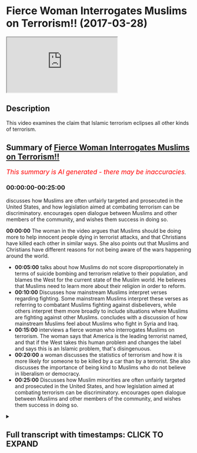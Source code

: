 # Fierce Woman Interrogates Muslims on Terrorism!! (2017-03-28)

<iframe loading='lazy' allow='autoplay' src='https://www.youtube.com/embed/pMqpB4czMcA'></iframe>

## Description

This video examines the claim that Islamic terrorism eclipses all other kinds of terrorism.

## Summary of [Fierce Woman Interrogates Muslims on Terrorism!!](https://www.youtube.com/watch?v=pMqpB4czMcA)

*<span style="color:red; font-size:125%">This summary is AI generated - there may be inaccuracies</span>. [](/)*

### <a onclick="modifyYTiframeseektime('0')">00:00:00-00:25:00</a>

 discusses how Muslims are often unfairly targeted and prosecuted in the United States, and how legislation aimed at combating terrorism can be discriminatory. encourages open dialogue between Muslims and other members of the community, and wishes them success in doing so.

**<a onclick="modifyYTiframeseektime('0')">00:00:00</a>** The woman in the video argues that Muslims should be doing more to help innocent people dying in terrorist attacks, and that Christians have killed each other in similar ways. She also points out that Muslims and Christians have different reasons for not being aware of the wars happening around the world.

* **<a onclick="modifyYTiframeseektime('300')">00:05:00</a>** talks about how Muslims do not score disproportionately in terms of suicide bombing and terrorism relative to their population, and blames the West for the current state of the Muslim world. He believes that Muslims need to learn more about their religion in order to reform.
* **<a onclick="modifyYTiframeseektime('600')">00:10:00</a>** Discusses how mainstream Muslims interpret verses regarding fighting. Some mainstream Muslims interpret these verses as referring to combatant Muslims fighting against disbelievers, while others interpret them more broadly to include situations where Muslims are fighting against other Muslims.  concludes with a discussion of how mainstream Muslims feel about Muslims who fight in Syria and Iraq.
* **<a onclick="modifyYTiframeseektime('900')">00:15:00</a>**  interviews a fierce woman who interrogates Muslims on terrorism. The woman says that America is the leading terrorist named, and that if the West takes this human problem and changes the label and says this is an Islamic problem, that's disingenuous.
* **<a onclick="modifyYTiframeseektime('1200')">00:20:00</a>**  a woman discusses the statistics of terrorism and how it is more likely for someone to be killed by a car than by a terrorist. She also discusses the importance of being kind to Muslims who do not believe in liberalism or democracy.
* **<a onclick="modifyYTiframeseektime('1500')">00:25:00</a>** Discusses how Muslim minorities are often unfairly targeted and prosecuted in the United States, and how legislation aimed at combating terrorism can be discriminatory. encourages open dialogue between Muslims and other members of the community, and wishes them success in doing so.

<details><summary><h2>Full transcript with timestamps: CLICK TO EXPAND</h2></summary>

<a onclick="modifyYTiframeseektime('1')">0:00:01</a> patina homeopathy agent man would you me  
<a onclick="modifyYTiframeseektime('10')">0:00:10</a> don't record her she doesn't want to be  
<a onclick="modifyYTiframeseektime('13')">0:00:13</a> lovely this used to be a really good  
<a onclick="modifyYTiframeseektime('21')">0:00:21</a> place to come today before the timeless  
<a onclick="modifyYTiframeseektime('23')">0:00:23</a> concurrent why no dinner party the  
<a onclick="modifyYTiframeseektime('25')">0:00:25</a> governor yeah  
<a onclick="modifyYTiframeseektime('26')">0:00:26</a> why are you for staying that's for you  
<a onclick="modifyYTiframeseektime('28')">0:00:28</a> because there's no action in people  
<a onclick="modifyYTiframeseektime('29')">0:00:29</a> dying when women and children's is okay  
<a onclick="modifyYTiframeseektime('32')">0:00:32</a> on a skip ridiculous all right so do you  
<a onclick="modifyYTiframeseektime('34')">0:00:34</a> feel like they should be more actions as  
<a onclick="modifyYTiframeseektime('36')">0:00:36</a> printer not efficiency more action to  
<a onclick="modifyYTiframeseektime('40')">0:00:40</a> help innocent people dying with a okay  
<a onclick="modifyYTiframeseektime('43')">0:00:43</a> so I say something that I do yeah I  
<a onclick="modifyYTiframeseektime('45')">0:00:45</a> don't disagree I think they should be  
<a onclick="modifyYTiframeseektime('47')">0:00:47</a> more action from Muslims are not with me  
<a onclick="modifyYTiframeseektime('48')">0:00:48</a> yeah we don't we don't agree with what  
<a onclick="modifyYTiframeseektime('51')">0:00:51</a> they're doing  
<a onclick="modifyYTiframeseektime('51')">0:00:51</a> first of all as the brother photography  
<a onclick="modifyYTiframeseektime('54')">0:00:54</a> what we do it we will protect the rights  
<a onclick="modifyYTiframeseektime('57')">0:00:57</a> and the honor of Muslims and non-muslims  
<a onclick="modifyYTiframeseektime('58')">0:00:58</a> alike I'm with you on that  
<a onclick="modifyYTiframeseektime('60')">0:01:00</a> look there's no point of disagreement  
<a onclick="modifyYTiframeseektime('61')">0:01:01</a> hey yeah but I would like to say  
<a onclick="modifyYTiframeseektime('64')">0:01:04</a> something is wrong you know you seem  
<a onclick="modifyYTiframeseektime('65')">0:01:05</a> like a fair-minded person there's a lot  
<a onclick="modifyYTiframeseektime('66')">0:01:06</a> people on you that's why you're big  
<a onclick="modifyYTiframeseektime('68')">0:01:08</a> maybe ask patty driver let me tell you  
<a onclick="modifyYTiframeseektime('70')">0:01:10</a> something right I was just recently  
<a onclick="modifyYTiframeseektime('72')">0:01:12</a> looking into the case of BIR Maya with  
<a onclick="modifyYTiframeseektime('75')">0:01:15</a> Obama the country mr. McGarry Buddhist  
<a onclick="modifyYTiframeseektime('77')">0:01:17</a> country 80% of people in Burma ha but it  
<a onclick="modifyYTiframeseektime('80')">0:01:20</a> there's a small group important for the  
<a onclick="modifyYTiframeseektime('83')">0:01:23</a> rahaga  
<a onclick="modifyYTiframeseektime('84')">0:01:24</a> maybe okay so tell me something about  
<a onclick="modifyYTiframeseektime('87')">0:01:27</a> India that's the problem  
<a onclick="modifyYTiframeseektime('91')">0:01:31</a> okay if you don't know you don't know  
<a onclick="modifyYTiframeseektime('93')">0:01:33</a> what to buy them why because it's  
<a onclick="modifyYTiframeseektime('94')">0:01:34</a> Buddhist terrorists doing it to Muslims  
<a onclick="modifyYTiframeseektime('96')">0:01:36</a> right now there's nothing fit the media  
<a onclick="modifyYTiframeseektime('99')">0:01:39</a> narrative gender  
<a onclick="modifyYTiframeseektime('100')">0:01:40</a> yeah beyond your taking our tiny  
<a onclick="modifyYTiframeseektime('102')">0:01:42</a> sometimes being vegetarian  
<a onclick="modifyYTiframeseektime('108')">0:01:48</a> Muslims also very because you know you  
<a onclick="modifyYTiframeseektime('113')">0:01:53</a> can buy movies than anybody else that's  
<a onclick="modifyYTiframeseektime('115')">0:01:55</a> because the population of Muslims in  
<a onclick="modifyYTiframeseektime('117')">0:01:57</a> order the population of Muslims in the  
<a onclick="modifyYTiframeseektime('119')">0:01:59</a> world is quite heavy quite a big  
<a onclick="modifyYTiframeseektime('120')">0:02:00</a> organization like 4.1 right so when you  
<a onclick="modifyYTiframeseektime('123')">0:02:03</a> compare Muslims of juice for example or  
<a onclick="modifyYTiframeseektime('125')">0:02:05</a> Buddhists even it's a lot of fertilizer  
<a onclick="modifyYTiframeseektime('127')">0:02:07</a> because we talk about core of the  
<a onclick="modifyYTiframeseektime('128')">0:02:08</a> world's population comparison to the  
<a onclick="modifyYTiframeseektime('130')">0:02:10</a> state with the Jewish example less than  
<a onclick="modifyYTiframeseektime('132')">0:02:12</a> 1% of the world's getting light I'm just  
<a onclick="modifyYTiframeseektime('134')">0:02:14</a> asking why let's use of all of our  
<a onclick="modifyYTiframeseektime('137')">0:02:17</a> bribes where do I go how can you how can  
<a onclick="modifyYTiframeseektime('140')">0:02:20</a> you justify him we don't justify I think  
<a onclick="modifyYTiframeseektime('142')">0:02:22</a> you other thing we don't justify why do  
<a onclick="modifyYTiframeseektime('144')">0:02:24</a> I assume we justify understand how we  
<a onclick="modifyYTiframeseektime('146')">0:02:26</a> are the thing that made us into a  
<a onclick="modifyYTiframeseektime('149')">0:02:29</a> discussion I don't think it's a point of  
<a onclick="modifyYTiframeseektime('151')">0:02:31</a> showing I don't think you do I don't  
<a onclick="modifyYTiframeseektime('153')">0:02:33</a> think we disagree right you'll be your  
<a onclick="modifyYTiframeseektime('155')">0:02:35</a> primary premise was that you don't like  
<a onclick="modifyYTiframeseektime('157')">0:02:37</a> that you don't like you have been killed  
<a onclick="modifyYTiframeseektime('159')">0:02:39</a> unjustly I know you want people to stop  
<a onclick="modifyYTiframeseektime('162')">0:02:42</a> dying unjustly as well right  
<a onclick="modifyYTiframeseektime('164')">0:02:44</a> I'm not going to teaching okay fine  
<a onclick="modifyYTiframeseektime('166')">0:02:46</a> that's not very nice yeah but I'll tell  
<a onclick="modifyYTiframeseektime('168')">0:02:48</a> you the truth if you're talking about  
<a onclick="modifyYTiframeseektime('169')">0:02:49</a> Jesus I took about your sanity we have  
<a onclick="modifyYTiframeseektime('172')">0:02:52</a> to be also very fair I look at the broad  
<a onclick="modifyYTiframeseektime('174')">0:02:54</a> scale of history right and it will ask  
<a onclick="modifyYTiframeseektime('176')">0:02:56</a> me about why Muslims guilt okay so why  
<a onclick="modifyYTiframeseektime('178')">0:02:58</a> did Christians took Christian you know  
<a onclick="modifyYTiframeseektime('180')">0:03:00</a> you have Catholics and Protestants  
<a onclick="modifyYTiframeseektime('181')">0:03:01</a> killing each other it happens I have  
<a onclick="modifyYTiframeseektime('182')">0:03:02</a> Catholics not be here Oh telling you  
<a onclick="modifyYTiframeseektime('185')">0:03:05</a> okay that's why even though it is not  
<a onclick="modifyYTiframeseektime('191')">0:03:11</a> the same okay fine I do believe there  
<a onclick="modifyYTiframeseektime('193')">0:03:13</a> are five that's your position I don't  
<a onclick="modifyYTiframeseektime('194')">0:03:14</a> think it's the majority position right  
<a onclick="modifyYTiframeseektime('195')">0:03:15</a> okay well I'm going to say to them we  
<a onclick="modifyYTiframeseektime('198')">0:03:18</a> have to be consistent just because we're  
<a onclick="modifyYTiframeseektime('200')">0:03:20</a> looking at look at the rule data is what  
<a onclick="modifyYTiframeseektime('202')">0:03:22</a> I'm saying  
<a onclick="modifyYTiframeseektime('202')">0:03:22</a> yeah if we look at the war data will  
<a onclick="modifyYTiframeseektime('204')">0:03:24</a> come to the conclusion like let me give  
<a onclick="modifyYTiframeseektime('206')">0:03:26</a> you an example just suicide bombing as  
<a onclick="modifyYTiframeseektime('208')">0:03:28</a> one example when I say suicide bombing  
<a onclick="modifyYTiframeseektime('211')">0:03:31</a> what is this woman here what is she  
<a onclick="modifyYTiframeseektime('213')">0:03:33</a> envisage someone like me right let's be  
<a onclick="modifyYTiframeseektime('215')">0:03:35</a> honest what is mine a lever like  
<a onclick="modifyYTiframeseektime('217')">0:03:37</a> something inside of my you know I blow  
<a onclick="modifyYTiframeseektime('219')">0:03:39</a> myself up right because suicide bombing  
<a onclick="modifyYTiframeseektime('221')">0:03:41</a> is almost synonymous with Islamic  
<a onclick="modifyYTiframeseektime('223')">0:03:43</a> suicide bombers in it you would you  
<a onclick="modifyYTiframeseektime('225')">0:03:45</a> again it depends  
<a onclick="modifyYTiframeseektime('226')">0:03:46</a> for example regulated in Japan from  
<a onclick="modifyYTiframeseektime('228')">0:03:48</a> Comcast  
<a onclick="modifyYTiframeseektime('229')">0:03:49</a> nice one if you look at the war data for  
<a onclick="modifyYTiframeseektime('231')">0:03:51</a> example there's a book written by Robert  
<a onclick="modifyYTiframeseektime('233')">0:03:53</a> pay p.m. school dying to it he analyzes  
<a onclick="modifyYTiframeseektime('236')">0:03:56</a> from 1980 to 2005 all of the cases of  
<a onclick="modifyYTiframeseektime('240')">0:04:00</a> suicide bomb he said there's 315 cases  
<a onclick="modifyYTiframeseektime('242')">0:04:02</a> of suicide bombing on the international  
<a onclick="modifyYTiframeseektime('244')">0:04:04</a> level and we said that the number one  
<a onclick="modifyYTiframeseektime('246')">0:04:06</a> culprit of this where the Tamil Tigers  
<a onclick="modifyYTiframeseektime('248')">0:04:08</a> with 75 cases or 300 succeed then that  
<a onclick="modifyYTiframeseektime('253')">0:04:13</a> is then there's a range of other people  
<a onclick="modifyYTiframeseektime('255')">0:04:15</a> then the attack of suicidal and  
<a onclick="modifyYTiframeseektime('256')">0:04:16</a> conscious language yeah Tamil Tigers and  
<a onclick="modifyYTiframeseektime('258')">0:04:18</a> almost I've just posted on the coming  
<a onclick="modifyYTiframeseektime('260')">0:04:20</a> honey now the point is when was the last  
<a onclick="modifyYTiframeseektime('262')">0:04:22</a> time you put on BBC and you saw Tamil  
<a onclick="modifyYTiframeseektime('264')">0:04:24</a> Tigers over every channel for we saw  
<a onclick="modifyYTiframeseektime('267')">0:04:27</a> camels on wherever and Romania which is  
<a onclick="modifyYTiframeseektime('270')">0:04:30</a> it exactly my mother used in tonight  
<a onclick="modifyYTiframeseektime('273')">0:04:33</a> okay like me here we'll have something  
<a onclick="modifyYTiframeseektime('275')">0:04:35</a> in common  
<a onclick="modifyYTiframeseektime('275')">0:04:35</a> go online when was the last time you saw  
<a onclick="modifyYTiframeseektime('278')">0:04:38</a> camel tiger blows himself up when was  
<a onclick="modifyYTiframeseektime('281')">0:04:41</a> all family soil examine the reason why  
<a onclick="modifyYTiframeseektime('284')">0:04:44</a> you're not aware of these things that  
<a onclick="modifyYTiframeseektime('287')">0:04:47</a> are happening in the world it's because  
<a onclick="modifyYTiframeseektime('289')">0:04:49</a> you have not been made aware and that's  
<a onclick="modifyYTiframeseektime('292')">0:04:52</a> why in communications to inform eight  
<a onclick="modifyYTiframeseektime('293')">0:04:53</a> days when I talk about TV  
<a onclick="modifyYTiframeseektime('295')">0:04:55</a> one scholar of communication who said  
<a onclick="modifyYTiframeseektime('297')">0:04:57</a> that TV doesn't tell you what to think  
<a onclick="modifyYTiframeseektime('299')">0:04:59</a> but it does tell you what to think about  
<a onclick="modifyYTiframeseektime('301')">0:05:01</a> and that's what you have to remember I'm  
<a onclick="modifyYTiframeseektime('304')">0:05:04</a> not talking about TV the media as a  
<a onclick="modifyYTiframeseektime('306')">0:05:06</a> complex generally that's what it's done  
<a onclick="modifyYTiframeseektime('307')">0:05:07</a> if you look at that this is what my  
<a onclick="modifyYTiframeseektime('309')">0:05:09</a> point is here today my feed is as  
<a onclick="modifyYTiframeseektime('310')">0:05:10</a> follows if you look at the raw data of  
<a onclick="modifyYTiframeseektime('313')">0:05:13</a> things like suicide bombing of things  
<a onclick="modifyYTiframeseektime('315')">0:05:15</a> like terrorism you'll find that  
<a onclick="modifyYTiframeseektime('317')">0:05:17</a> comparative to their population  
<a onclick="modifyYTiframeseektime('319')">0:05:19</a> Muslims do not score overwhelmingly  
<a onclick="modifyYTiframeseektime('322')">0:05:22</a> disparate disparately  
<a onclick="modifyYTiframeseektime('324')">0:05:24</a> you know as a ratio higher than any  
<a onclick="modifyYTiframeseektime('327')">0:05:27</a> other fake people  
<a onclick="modifyYTiframeseektime('328')">0:05:28</a> in fact Noam Chomsky has written many  
<a onclick="modifyYTiframeseektime('329')">0:05:29</a> books about this his point is that if we  
<a onclick="modifyYTiframeseektime('333')">0:05:33</a> consider state terrorism in the United  
<a onclick="modifyYTiframeseektime('335')">0:05:35</a> States of America be the global world  
<a onclick="modifyYTiframeseektime('337')">0:05:37</a> leader  
<a onclick="modifyYTiframeseektime('338')">0:05:38</a> higher than Isis by the way hydrolyzes  
<a onclick="modifyYTiframeseektime('340')">0:05:40</a> the only one that can be is in barbarism  
<a onclick="modifyYTiframeseektime('344')">0:05:44</a> and laws and cruelty and all the things  
<a onclick="modifyYTiframeseektime('346')">0:05:46</a> is the u.s. itself let's make you think  
<a onclick="modifyYTiframeseektime('348')">0:05:48</a> go ahead  
<a onclick="modifyYTiframeseektime('350')">0:05:50</a> did not go in our kilogram Christina's  
<a onclick="modifyYTiframeseektime('353')">0:05:53</a> America there are still a lot of  
<a onclick="modifyYTiframeseektime('356')">0:05:56</a> themselves know by one thing they're not  
<a onclick="modifyYTiframeseektime('358')">0:05:58</a> going out and killing elephants or  
<a onclick="modifyYTiframeseektime('360')">0:06:00</a> Vietnamese Holloway I think something  
<a onclick="modifyYTiframeseektime('364')">0:06:04</a> right I think you don't want to hear in  
<a onclick="modifyYTiframeseektime('366')">0:06:06</a> our doing I agree with you let me show  
<a onclick="modifyYTiframeseektime('368')">0:06:08</a> you something I agree with you yeah oh  
<a onclick="modifyYTiframeseektime('370')">0:06:10</a> here we go  
<a onclick="modifyYTiframeseektime('370')">0:06:10</a> yes yeah Muslims are doing the wrong  
<a onclick="modifyYTiframeseektime('372')">0:06:12</a> thing by killing other leave it up how  
<a onclick="modifyYTiframeseektime('375')">0:06:15</a> do we stop it okay happy stop his honest  
<a onclick="modifyYTiframeseektime('377')">0:06:17</a> truth where me and you our people here  
<a onclick="modifyYTiframeseektime('379')">0:06:19</a> signing a city scored on a nice sunny  
<a onclick="modifyYTiframeseektime('381')">0:06:21</a> day which is obviously the kitchen lover  
<a onclick="modifyYTiframeseektime('382')">0:06:22</a> yeah right man you can do limited things  
<a onclick="modifyYTiframeseektime('386')">0:06:26</a> I know you're frustrated you see on the  
<a onclick="modifyYTiframeseektime('388')">0:06:28</a> faded in and I know you are I know you  
<a onclick="modifyYTiframeseektime('392')">0:06:32</a> are but I want you to be a sped up of  
<a onclick="modifyYTiframeseektime('395')">0:06:35</a> that as you are of the running gear  
<a onclick="modifyYTiframeseektime('398')">0:06:38</a> being demolished in Burma are we not  
<a onclick="modifyYTiframeseektime('400')">0:06:40</a> talking about the thing why not just  
<a onclick="modifyYTiframeseektime('401')">0:06:41</a> about me talking I'm talking about the  
<a onclick="modifyYTiframeseektime('403')">0:06:43</a> fact that we have a maximal death of  
<a onclick="modifyYTiframeseektime('407')">0:06:47</a> Muslim they're fine as well okay I grew  
<a onclick="modifyYTiframeseektime('409')">0:06:49</a> up babysit something's going to be done  
<a onclick="modifyYTiframeseektime('411')">0:06:51</a> because they're extinct  
<a onclick="modifyYTiframeseektime('412')">0:06:52</a> I want you watching what do you think we  
<a onclick="modifyYTiframeseektime('414')">0:06:54</a> should do I don't know it's just I'm  
<a onclick="modifyYTiframeseektime('415')">0:06:55</a> nervous okay I'll tell you what we  
<a onclick="modifyYTiframeseektime('417')">0:06:57</a> wanted to do you okay I can do we can  
<a onclick="modifyYTiframeseektime('420')">0:07:00</a> only educate that's our limit is that  
<a onclick="modifyYTiframeseektime('423')">0:07:03</a> we're doing it you come here the right  
<a onclick="modifyYTiframeseektime('425')">0:07:05</a> people in general you should have gone  
<a onclick="modifyYTiframeseektime('427')">0:07:07</a> to you about you should have gone to the  
<a onclick="modifyYTiframeseektime('429')">0:07:09</a> people that were on the cafeterias there  
<a onclick="modifyYTiframeseektime('431')">0:07:11</a> smoking shisha and drinking coffee not  
<a onclick="modifyYTiframeseektime('433')">0:07:13</a> doing anything about you're coming to  
<a onclick="modifyYTiframeseektime('434')">0:07:14</a> the people rifle is doing the only thing  
<a onclick="modifyYTiframeseektime('435')">0:07:15</a> they can do which is try to educate  
<a onclick="modifyYTiframeseektime('437')">0:07:17</a> people about terrorism about Islam  
<a onclick="modifyYTiframeseektime('440')">0:07:20</a> everybody military Michael today it was  
<a onclick="modifyYTiframeseektime('443')">0:07:23</a> it's a community I do  
<a onclick="modifyYTiframeseektime('445')">0:07:25</a> I don't think in an essay and taking  
<a onclick="modifyYTiframeseektime('448')">0:07:28</a> this community  
<a onclick="modifyYTiframeseektime('450')">0:07:30</a> computer can I say something else Amelia  
<a onclick="modifyYTiframeseektime('453')">0:07:33</a> wake up listen let me say Donald fun  
<a onclick="modifyYTiframeseektime('455')">0:07:35</a> right you might not want to hit I don't  
<a onclick="modifyYTiframeseektime('457')">0:07:37</a> know but there's a lotta  
<a onclick="modifyYTiframeseektime('458')">0:07:38</a> okay religions are to blame after I'll  
<a onclick="modifyYTiframeseektime('460')">0:07:40</a> be the first one whatever the Muslims  
<a onclick="modifyYTiframeseektime('462')">0:07:42</a> articling  
<a onclick="modifyYTiframeseektime('462')">0:07:42</a> for many of the problem point one in  
<a onclick="modifyYTiframeseektime('465')">0:07:45</a> fact most of our problems are because  
<a onclick="modifyYTiframeseektime('467')">0:07:47</a> the Muslims themselves I'll say horses  
<a onclick="modifyYTiframeseektime('469')">0:07:49</a> normal a second  
<a onclick="modifyYTiframeseektime('472')">0:07:52</a> yeah yeah no this is better  
<a onclick="modifyYTiframeseektime('476')">0:07:56</a> number one most of the problems are from  
<a onclick="modifyYTiframeseektime('478')">0:07:58</a> living with us that's why the Quran it  
<a onclick="modifyYTiframeseektime('480')">0:08:00</a> says Allah does not change the condition  
<a onclick="modifyYTiframeseektime('482')">0:08:02</a> of a people until they change the  
<a onclick="modifyYTiframeseektime('484')">0:08:04</a> conditions of themselves so we believe  
<a onclick="modifyYTiframeseektime('486')">0:08:06</a> that the reason I personally will tell  
<a onclick="modifyYTiframeseektime('487')">0:08:07</a> you here the reason why you have so much  
<a onclick="modifyYTiframeseektime('489')">0:08:09</a> devastation the target the reason why  
<a onclick="modifyYTiframeseektime('493')">0:08:13</a> okay most of these things are happening  
<a onclick="modifyYTiframeseektime('495')">0:08:15</a> in the Muslim world it's because the  
<a onclick="modifyYTiframeseektime('497')">0:08:17</a> Muslims themselves have not internalized  
<a onclick="modifyYTiframeseektime('498')">0:08:18</a> Islam that's the problem a community  
<a onclick="modifyYTiframeseektime('501')">0:08:21</a> internalized there but they're not  
<a onclick="modifyYTiframeseektime('503')">0:08:23</a> embodying it they don't understand it a  
<a onclick="modifyYTiframeseektime('505')">0:08:25</a> lot of them Muslims are ignorant and a  
<a onclick="modifyYTiframeseektime('507')">0:08:27</a> lot of them are desperate so they have  
<a onclick="modifyYTiframeseektime('509')">0:08:29</a> problems we're not we're not justifying  
<a onclick="modifyYTiframeseektime('511')">0:08:31</a> I can see when they're probably the  
<a onclick="modifyYTiframeseektime('512')">0:08:32</a> point became easy yes he is and you are  
<a onclick="modifyYTiframeseektime('515')">0:08:35</a> behind I know my tailors welcome oh  
<a onclick="modifyYTiframeseektime('520')">0:08:40</a> thank you very kindly fishing no I'm how  
<a onclick="modifyYTiframeseektime('523')">0:08:43</a> could you say that complaining that okay  
<a onclick="modifyYTiframeseektime('526')">0:08:46</a> let me say this another point where I'll  
<a onclick="modifyYTiframeseektime('527')">0:08:47</a> be with you yes the Muslims are number  
<a onclick="modifyYTiframeseektime('529')">0:08:49</a> one if you if you had a blameless I've  
<a onclick="modifyYTiframeseektime('531')">0:08:51</a> put number one Muslims of the blade why  
<a onclick="modifyYTiframeseektime('533')">0:08:53</a> because of the nationalism of the  
<a onclick="modifyYTiframeseektime('536')">0:08:56</a> hanging each other racism of their  
<a onclick="modifyYTiframeseektime('538')">0:08:58</a> cultural package that they have the  
<a onclick="modifyYTiframeseektime('540')">0:09:00</a> problems that they have not  
<a onclick="modifyYTiframeseektime('541')">0:09:01</a> understanding their religion they need  
<a onclick="modifyYTiframeseektime('543')">0:09:03</a> to learn it to be a reform this is one  
<a onclick="modifyYTiframeseektime('547')">0:09:07</a> more thing within the religion I think  
<a onclick="modifyYTiframeseektime('548')">0:09:08</a> most mostly their young Muslims need to  
<a onclick="modifyYTiframeseektime('552')">0:09:12</a> go back to its learning there we go I go  
<a onclick="modifyYTiframeseektime('555')">0:09:15</a> back to that's number one point two here  
<a onclick="modifyYTiframeseektime('557')">0:09:17</a> I believe that the West has something to  
<a onclick="modifyYTiframeseektime('559')">0:09:19</a> do here I'm going to blame the West for  
<a onclick="modifyYTiframeseektime('561')">0:09:21</a> the time passed they look the truth is  
<a onclick="modifyYTiframeseektime('563')">0:09:23</a> if we look at the colonial  
<a onclick="modifyYTiframeseektime('564')">0:09:24</a> like in 600 in 1617 century up until the  
<a onclick="modifyYTiframeseektime('568')">0:09:28</a> 1930s when I can understand Africa this  
<a onclick="modifyYTiframeseektime('572')">0:09:32</a> was a period of colonial life you might  
<a onclick="modifyYTiframeseektime('574')">0:09:34</a> not realize this but we had European it  
<a onclick="modifyYTiframeseektime('576')">0:09:36</a> was exactly as a yes and we pensively  
<a onclick="modifyYTiframeseektime('578')">0:09:38</a> first came giving those things first of  
<a onclick="modifyYTiframeseektime('580')">0:09:40</a> all let's talk about the majority of  
<a onclick="modifyYTiframeseektime('582')">0:09:42</a> Muslims so this might be something that  
<a onclick="modifyYTiframeseektime('583')">0:09:43</a> my shorty right especially in the late  
<a onclick="modifyYTiframeseektime('585')">0:09:45</a> nineteen hundred and in the twentieth  
<a onclick="modifyYTiframeseektime('587')">0:09:47</a> century the majority of Muslims are on  
<a onclick="modifyYTiframeseektime('589')">0:09:49</a> the Ottoman Empire to win the British  
<a onclick="modifyYTiframeseektime('590')">0:09:50</a> Empire did you know that the way it were  
<a onclick="modifyYTiframeseektime('592')">0:09:52</a> there part of India and you know  
<a onclick="modifyYTiframeseektime('594')">0:09:54</a> Pakistan all these  
<a onclick="modifyYTiframeseektime('596')">0:09:56</a> the threats on my hands polynomial so  
<a onclick="modifyYTiframeseektime('597')">0:09:57</a> the majority of Muslims are knotted  
<a onclick="modifyYTiframeseektime('598')">0:09:58</a> ultimately in the 1900 the majority of  
<a onclick="modifyYTiframeseektime('601')">0:10:01</a> Muslims were under British rule a point  
<a onclick="modifyYTiframeseektime('603')">0:10:03</a> one point two you have to understand in  
<a onclick="modifyYTiframeseektime('605')">0:10:05</a> the kind of world map today you asked  
<a onclick="modifyYTiframeseektime('607')">0:10:07</a> why armors been killing each other after  
<a onclick="modifyYTiframeseektime('609')">0:10:09</a> these a reason okay look at Syria for  
<a onclick="modifyYTiframeseektime('612')">0:10:12</a> example it's one of the most it's one of  
<a onclick="modifyYTiframeseektime('614')">0:10:14</a> the most religiously diverse countries  
<a onclick="modifyYTiframeseektime('616')">0:10:16</a> and then remove them all you need say  
<a onclick="modifyYTiframeseektime('617')">0:10:17</a> it's practically you know what's  
<a onclick="modifyYTiframeseektime('619')">0:10:19</a> happening in Syria today happened in  
<a onclick="modifyYTiframeseektime('621')">0:10:21</a> Lebanon already in the 1980s there was a  
<a onclick="modifyYTiframeseektime('623')">0:10:23</a> ten-year war in Lebanon why because one  
<a onclick="modifyYTiframeseektime('626')">0:10:26</a> the colonial must have drew the line  
<a onclick="modifyYTiframeseektime('628')">0:10:28</a> yeah when they said ok this is going to  
<a onclick="modifyYTiframeseektime('630')">0:10:30</a> be serious she's going to be live long  
<a onclick="modifyYTiframeseektime('631')">0:10:31</a> what they did is they intentionally put  
<a onclick="modifyYTiframeseektime('633')">0:10:33</a> opposing factions in the same country  
<a onclick="modifyYTiframeseektime('635')">0:10:35</a> such that they would have to dispute we  
<a onclick="modifyYTiframeseektime('638')">0:10:38</a> are over sovereignty who's going to be  
<a onclick="modifyYTiframeseektime('640')">0:10:40</a> in charge and that's continued to happen  
<a onclick="modifyYTiframeseektime('642')">0:10:42</a> both in Lebanon and Syria that's why  
<a onclick="modifyYTiframeseektime('644')">0:10:44</a> you'll find most conflict in that region  
<a onclick="modifyYTiframeseektime('645')">0:10:45</a> and Iraq you something else  
<a onclick="modifyYTiframeseektime('647')">0:10:47</a> it was the lies were kind of alone but  
<a onclick="modifyYTiframeseektime('649')">0:10:49</a> something didn't happen get back to do  
<a onclick="modifyYTiframeseektime('652')">0:10:52</a> yes  
<a onclick="modifyYTiframeseektime('654')">0:10:54</a> the idea something's gotta be done  
<a onclick="modifyYTiframeseektime('657')">0:10:57</a> because really as you appear we'd be  
<a onclick="modifyYTiframeseektime('660')">0:11:00</a> like where's now do you think it is  
<a onclick="modifyYTiframeseektime('662')">0:11:02</a> grateful or your version and yet what do  
<a onclick="modifyYTiframeseektime('666')">0:11:06</a> you think you're attacking in Syria and  
<a onclick="modifyYTiframeseektime('668')">0:11:08</a> then but the thing is Europe in Europe  
<a onclick="modifyYTiframeseektime('670')">0:11:10</a> well luckily we're not to be in Europe  
<a onclick="modifyYTiframeseektime('672')">0:11:12</a> and absolutely working on every problem  
<a onclick="modifyYTiframeseektime('675')">0:11:15</a> after that we must after this  
<a onclick="modifyYTiframeseektime('679')">0:11:19</a> you know as far as we're concerned we  
<a onclick="modifyYTiframeseektime('682')">0:11:22</a> don't let people ask you that we think  
<a onclick="modifyYTiframeseektime('685')">0:11:25</a> that everybody have unclear adjourned  
<a onclick="modifyYTiframeseektime('687')">0:11:27</a> yeah everybody can do their religion  
<a onclick="modifyYTiframeseektime('689')">0:11:29</a> where they want and now is like ground  
<a onclick="modifyYTiframeseektime('691')">0:11:31</a> we're going to bring we learned all of  
<a onclick="modifyYTiframeseektime('693')">0:11:33</a> these refugees no problem we're not  
<a onclick="modifyYTiframeseektime('695')">0:11:35</a> winning with Christian if it's what we  
<a onclick="modifyYTiframeseektime('697')">0:11:37</a> do long day  
<a onclick="modifyYTiframeseektime('699')">0:11:39</a> all of a sudden we get wheels now with  
<a onclick="modifyYTiframeseektime('702')">0:11:42</a> now we're faced with it tourism okay  
<a onclick="modifyYTiframeseektime('705')">0:11:45</a> lemma to solve it let's go into custody  
<a onclick="modifyYTiframeseektime('707')">0:11:47</a> number three what you're supposed to do  
<a onclick="modifyYTiframeseektime('708')">0:11:48</a> right now if you ask the question how  
<a onclick="modifyYTiframeseektime('711')">0:11:51</a> comes of all of the European countries  
<a onclick="modifyYTiframeseektime('713')">0:11:53</a> if you look at the European countries in  
<a onclick="modifyYTiframeseektime('716')">0:11:56</a> the EU JAMA to give you could have done  
<a onclick="modifyYTiframeseektime('718')">0:11:58</a> actually research and I'm going to give  
<a onclick="modifyYTiframeseektime('719')">0:11:59</a> you the findings right here right now  
<a onclick="modifyYTiframeseektime('720')">0:12:00</a> yeah if you look at the European  
<a onclick="modifyYTiframeseektime('722')">0:12:02</a> countries things like the United Kingdom  
<a onclick="modifyYTiframeseektime('724')">0:12:04</a> obviously France did some sort of large  
<a onclick="modifyYTiframeseektime('726')">0:12:06</a> Muslim population you'll find that  
<a onclick="modifyYTiframeseektime('728')">0:12:08</a> terrorism usually happens in those  
<a onclick="modifyYTiframeseektime('730')">0:12:10</a> countries most desperately to all  
<a onclick="modifyYTiframeseektime('733')">0:12:13</a> comparatively to other European nations  
<a onclick="modifyYTiframeseektime('736')">0:12:16</a> why can I just imagine Satan do you  
<a onclick="modifyYTiframeseektime('740')">0:12:20</a> think it's possible that this right  
<a onclick="modifyYTiframeseektime('742')">0:12:22</a> initial McDonald videos about anything  
<a onclick="modifyYTiframeseektime('744')">0:12:24</a> Tigers an offer you can again will be  
<a onclick="modifyYTiframeseektime('746')">0:12:26</a> surgery yeah yes exactly so no I can  
<a onclick="modifyYTiframeseektime('748')">0:12:28</a> never tell you you're right  
<a onclick="modifyYTiframeseektime('750')">0:12:30</a> what they do is this faction that's  
<a onclick="modifyYTiframeseektime('752')">0:12:32</a> always been part of the Islamic kind of  
<a onclick="modifyYTiframeseektime('754')">0:12:34</a> kharijite the holidays have it they have  
<a onclick="modifyYTiframeseektime('757')">0:12:37</a> always been part of kind of the  
<a onclick="modifyYTiframeseektime('759')">0:12:39</a> community extremist right and they've  
<a onclick="modifyYTiframeseektime('762')">0:12:42</a> always basic let me put it this way I'm  
<a onclick="modifyYTiframeseektime('764')">0:12:44</a> you know in the plan I'm going to  
<a onclick="modifyYTiframeseektime('767')">0:12:47</a> simplify it you to the lowest core so  
<a onclick="modifyYTiframeseektime('769')">0:12:49</a> many and I'm telling you is having fun  
<a onclick="modifyYTiframeseektime('771')">0:12:51</a> but if you open up them you'll find  
<a onclick="modifyYTiframeseektime('773')">0:12:53</a> there's two kinds of verses there are  
<a onclick="modifyYTiframeseektime('775')">0:12:55</a> some verses that talk about peace and  
<a onclick="modifyYTiframeseektime('777')">0:12:57</a> there's some verses I'll talk about  
<a onclick="modifyYTiframeseektime('779')">0:12:59</a> fighting yeah okay how do mainstream  
<a onclick="modifyYTiframeseektime('782')">0:13:02</a> Muslims interpret these mainstream  
<a onclick="modifyYTiframeseektime('784')">0:13:04</a> Muslims what I mean mainstream Muslims  
<a onclick="modifyYTiframeseektime('786')">0:13:06</a> I'm talking about all of the  
<a onclick="modifyYTiframeseektime('787')">0:13:07</a> institutions in the world yeah so we  
<a onclick="modifyYTiframeseektime('788')">0:13:08</a> talked about even if we talk about  
<a onclick="modifyYTiframeseektime('789')">0:13:09</a> universities the university even laws  
<a onclick="modifyYTiframeseektime('791')">0:13:11</a> are the open universe all of them yeah  
<a onclick="modifyYTiframeseektime('794')">0:13:14</a> the big university in the world which  
<a onclick="modifyYTiframeseektime('795')">0:13:15</a> have any kind of influence academic  
<a onclick="modifyYTiframeseektime('798')">0:13:18</a> influence have done one thing and they  
<a onclick="modifyYTiframeseektime('800')">0:13:20</a> denied it on on condemning you know  
<a onclick="modifyYTiframeseektime('802')">0:13:22</a> these action and they've interpreted a  
<a onclick="modifyYTiframeseektime('804')">0:13:24</a> plan  
<a onclick="modifyYTiframeseektime('805')">0:13:25</a> in a so-called peaceful way so what  
<a onclick="modifyYTiframeseektime('807')">0:13:27</a> they'll do these versus effective  
<a onclick="modifyYTiframeseektime('809')">0:13:29</a> version this versus like in the quran  
<a onclick="modifyYTiframeseektime('811')">0:13:31</a> verses from an edge in the delegates of  
<a onclick="modifyYTiframeseektime('813')">0:13:33</a> m---eleven Israel in the MacArthur and  
<a onclick="modifyYTiframeseektime('815')">0:13:35</a> have some dividing us benefit others  
<a onclick="modifyYTiframeseektime('817')">0:13:37</a> love this again the Mahalo epidemia  
<a onclick="modifyYTiframeseektime('818')">0:13:38</a> whoever whoever kills one person in  
<a onclick="modifyYTiframeseektime('821')">0:13:41</a> chapter 5 verse stage that would kill  
<a onclick="modifyYTiframeseektime('822')">0:13:42</a> the person actually money okay I've  
<a onclick="modifyYTiframeseektime('824')">0:13:44</a> selected because murder person that  
<a onclick="modifyYTiframeseektime('826')">0:13:46</a> attracts all the money and in other  
<a onclick="modifyYTiframeseektime('827')">0:13:47</a> words work hard to do them - [ __ ] to  
<a onclick="modifyYTiframeseektime('829')">0:13:49</a> move and I'll kill or anything I'll tell  
<a onclick="modifyYTiframeseektime('832')">0:13:52</a> you what this is everything is give me  
<a onclick="modifyYTiframeseektime('834')">0:13:54</a> fine there there's other verses if I  
<a onclick="modifyYTiframeseektime('837')">0:13:57</a> fight them or you where you see them  
<a onclick="modifyYTiframeseektime('838')">0:13:58</a> yeah okay kill them yes you ask you  
<a onclick="modifyYTiframeseektime('840')">0:14:00</a> right or kill them where you see them  
<a onclick="modifyYTiframeseektime('842')">0:14:02</a> that's why I say okay another verses  
<a onclick="modifyYTiframeseektime('844')">0:14:04</a> where the right to moonlit Eli Capilouto  
<a onclick="modifyYTiframeseektime('846')">0:14:06</a> dal baati hum if you see the  
<a onclick="modifyYTiframeseektime('848')">0:14:08</a> disbelievers and strike them at their  
<a onclick="modifyYTiframeseektime('849')">0:14:09</a> necks yeah okay right in the neck myself  
<a onclick="modifyYTiframeseektime('853')">0:14:13</a> of the club music anyways how do you  
<a onclick="modifyYTiframeseektime('856')">0:14:16</a> reach each other but anyways there's two  
<a onclick="modifyYTiframeseektime('859')">0:14:19</a> kinds of us how do we how do we as  
<a onclick="modifyYTiframeseektime('860')">0:14:20</a> mainstream I can ask you that I'm  
<a onclick="modifyYTiframeseektime('862')">0:14:22</a> telling you I will not say I'm telling  
<a onclick="modifyYTiframeseektime('864')">0:14:24</a> you because I tell you I'm giving I'm  
<a onclick="modifyYTiframeseektime('867')">0:14:27</a> giving you this the summarized a bridge  
<a onclick="modifyYTiframeseektime('869')">0:14:29</a> easy version these two verses  
<a onclick="modifyYTiframeseektime('872')">0:14:32</a> mainstream Muslims Orthodox Muslims will  
<a onclick="modifyYTiframeseektime('876')">0:14:36</a> say that those verses are talking about  
<a onclick="modifyYTiframeseektime('877')">0:14:37</a> fighting we're dark  
<a onclick="modifyYTiframeseektime('879')">0:14:39</a> combatants that are fighting you for  
<a onclick="modifyYTiframeseektime('881')">0:14:41</a> example in the context of war and we  
<a onclick="modifyYTiframeseektime('884')">0:14:44</a> live as that those extremists they say  
<a onclick="modifyYTiframeseektime('888')">0:14:48</a> no since and this exactly do they sin  
<a onclick="modifyYTiframeseektime('891')">0:14:51</a> for example the British people has  
<a onclick="modifyYTiframeseektime('894')">0:14:54</a> pledged allegiance to its sovereign they  
<a onclick="modifyYTiframeseektime('896')">0:14:56</a> too are guilty of the same crime because  
<a onclick="modifyYTiframeseektime('899')">0:14:59</a> the government running everything can  
<a onclick="modifyYTiframeseektime('901')">0:15:01</a> finish you go what would you say to  
<a onclick="modifyYTiframeseektime('903')">0:15:03</a> prisons the highest percentage of  
<a onclick="modifyYTiframeseektime('905')">0:15:05</a> I think according to Tom Tom's gambler I  
<a onclick="modifyYTiframeseektime('908')">0:15:08</a> mean I've done research on this if you  
<a onclick="modifyYTiframeseektime('910')">0:15:10</a> include state terrorism as part of the  
<a onclick="modifyYTiframeseektime('914')">0:15:14</a> unit of analysis yeah then I would say  
<a onclick="modifyYTiframeseektime('916')">0:15:16</a> if you look at the drone strikes if you  
<a onclick="modifyYTiframeseektime('918')">0:15:18</a> look generally about what if you look  
<a onclick="modifyYTiframeseektime('920')">0:15:20</a> for Moore's 1945 one word in the end of  
<a onclick="modifyYTiframeseektime('922')">0:15:22</a> World War two through the Cold War and  
<a onclick="modifyYTiframeseektime('924')">0:15:24</a> into the yeah so I would say that  
<a onclick="modifyYTiframeseektime('928')">0:15:28</a> there's no doubt in anyone's mind if you  
<a onclick="modifyYTiframeseektime('930')">0:15:30</a> count the casualties and Esther have  
<a onclick="modifyYTiframeseektime('932')">0:15:32</a> been committed in North Korea in Vietnam  
<a onclick="modifyYTiframeseektime('935')">0:15:35</a> and Afghanistan it was that America is  
<a onclick="modifyYTiframeseektime('937')">0:15:37</a> the leading terrorist named that's my  
<a onclick="modifyYTiframeseektime('940')">0:15:40</a> opinion  
<a onclick="modifyYTiframeseektime('941')">0:15:41</a> and as long Tomsk is opinion and that's  
<a onclick="modifyYTiframeseektime('943')">0:15:43</a> what basic numbers it's not really yeah  
<a onclick="modifyYTiframeseektime('947')">0:15:47</a> yeah yes the feeling aside be right so  
<a onclick="modifyYTiframeseektime('950')">0:15:50</a> I'm saying that look now what Isis can  
<a onclick="modifyYTiframeseektime('952')">0:15:52</a> do what well they people they're doing  
<a onclick="modifyYTiframeseektime('954')">0:15:54</a> Ram whoever most right no more  
<a onclick="modifyYTiframeseektime('956')">0:15:56</a> strategies they're coming if they  
<a onclick="modifyYTiframeseektime('957')">0:15:57</a> continue doing what they're doing for 50  
<a onclick="modifyYTiframeseektime('960')">0:16:00</a> years they will still not be able to  
<a onclick="modifyYTiframeseektime('962')">0:16:02</a> even come close to the numbers that the  
<a onclick="modifyYTiframeseektime('964')">0:16:04</a> US have already set the bar so high the  
<a onclick="modifyYTiframeseektime('966')">0:16:06</a> thing is you look at Isis now and how  
<a onclick="modifyYTiframeseektime('968')">0:16:08</a> they've established their state that's  
<a onclick="modifyYTiframeseektime('970')">0:16:10</a> exactly how the United States is  
<a onclick="modifyYTiframeseektime('971')">0:16:11</a> understood say about 200 years ago all  
<a onclick="modifyYTiframeseektime('975')">0:16:15</a> right so they annihilated a population  
<a onclick="modifyYTiframeseektime('977')">0:16:17</a> I'll think you want to imagine like 200  
<a onclick="modifyYTiframeseektime('979')">0:16:19</a> years from now your great grandchildren  
<a onclick="modifyYTiframeseektime('981')">0:16:21</a> or great great grandchildren come about  
<a onclick="modifyYTiframeseektime('983')">0:16:23</a> and they say look I'm from Isis and you  
<a onclick="modifyYTiframeseektime('986')">0:16:26</a> say that's a substance say look how it  
<a onclick="modifyYTiframeseektime('987')">0:16:27</a> was founded yeah but you say now is that  
<a onclick="modifyYTiframeseektime('989')">0:16:29</a> the world has recognized as a state  
<a onclick="modifyYTiframeseektime('990')">0:16:30</a> we've gotten our borders now the United  
<a onclick="modifyYTiframeseektime('993')">0:16:33</a> States the parable of that is exactly  
<a onclick="modifyYTiframeseektime('995')">0:16:35</a> the same powerful of United States what  
<a onclick="modifyYTiframeseektime('997')">0:16:37</a> they have literally established a state  
<a onclick="modifyYTiframeseektime('1000')">0:16:40</a> through genocide through going against  
<a onclick="modifyYTiframeseektime('1002')">0:16:42</a> their treaties with the latest killing  
<a onclick="modifyYTiframeseektime('1004')">0:16:44</a> the people there and then when they  
<a onclick="modifyYTiframeseektime('1006')">0:16:46</a> established it now they believe in  
<a onclick="modifyYTiframeseektime('1007')">0:16:47</a> something called manifest destiny which  
<a onclick="modifyYTiframeseektime('1008')">0:16:48</a> by the way in political terminology if  
<a onclick="modifyYTiframeseektime('1010')">0:16:50</a> you look at the politics design States  
<a onclick="modifyYTiframeseektime('1011')">0:16:51</a> of America you'll realize that no  
<a onclick="modifyYTiframeseektime('1013')">0:16:53</a> president whether democrat or republican  
<a onclick="modifyYTiframeseektime('1015')">0:16:55</a> can be elected unless they believe in  
<a onclick="modifyYTiframeseektime('1018')">0:16:58</a> managing sustenance why is it manifest  
<a onclick="modifyYTiframeseektime('1020')">0:17:00</a> destiny is the idea of westward  
<a onclick="modifyYTiframeseektime('1022')">0:17:02</a> expansion of the United States expanding  
<a onclick="modifyYTiframeseektime('1024')">0:17:04</a> westward until they basically take over  
<a onclick="modifyYTiframeseektime('1026')">0:17:06</a> the world an imperialistic concept that  
<a onclick="modifyYTiframeseektime('1028')">0:17:08</a> amor politician in the United States can  
<a onclick="modifyYTiframeseektime('1031')">0:17:11</a> get elected unless they believe it  
<a onclick="modifyYTiframeseektime('1033')">0:17:13</a> this is Isis but only difference is they  
<a onclick="modifyYTiframeseektime('1035')">0:17:15</a> eat chips and a Big Macs and they have  
<a onclick="modifyYTiframeseektime('1037')">0:17:17</a> Hollywood and Isis they do it in a much  
<a onclick="modifyYTiframeseektime('1040')">0:17:20</a> more direct and graphic and gruesome and  
<a onclick="modifyYTiframeseektime('1042')">0:17:22</a> primitive way Isis took people on  
<a onclick="modifyYTiframeseektime('1045')">0:17:25</a> crucifixion and this and that they kill  
<a onclick="modifyYTiframeseektime('1047')">0:17:27</a> people Addlestone them these guys put  
<a onclick="modifyYTiframeseektime('1049')">0:17:29</a> them on electric chairs and torture them  
<a onclick="modifyYTiframeseektime('1050')">0:17:30</a> in a big in a big complex in Cuba no one  
<a onclick="modifyYTiframeseektime('1053')">0:17:33</a> knows what's going on No  
<a onclick="modifyYTiframeseektime('1059')">0:17:39</a> yeah basically they let me say the  
<a onclick="modifyYTiframeseektime('1061')">0:17:41</a> reason yeah it depends on your  
<a onclick="modifyYTiframeseektime('1063')">0:17:43</a> conception of human nature enough  
<a onclick="modifyYTiframeseektime('1065')">0:17:45</a> philosophers and the alignment period  
<a onclick="modifyYTiframeseektime('1067')">0:17:47</a> have grappled with this if you look at  
<a onclick="modifyYTiframeseektime('1068')">0:17:48</a> Thomas Hobbes and all of them look the  
<a onclick="modifyYTiframeseektime('1070')">0:17:50</a> majority of enlightenment philosophers  
<a onclick="modifyYTiframeseektime('1072')">0:17:52</a> they start their philosophy of wise  
<a onclick="modifyYTiframeseektime('1074')">0:17:54</a> human nature the majority of them they  
<a onclick="modifyYTiframeseektime('1076')">0:17:56</a> say human nature is closed to evil okay  
<a onclick="modifyYTiframeseektime('1078')">0:17:58</a> I wouldn't say necessarily that's  
<a onclick="modifyYTiframeseektime('1080')">0:18:00</a> completely true if I say there's an  
<a onclick="modifyYTiframeseektime('1081')">0:18:01</a> element of true tonight and the  
<a onclick="modifyYTiframeseektime('1082')">0:18:02</a> parameter style Hema half would you I  
<a onclick="modifyYTiframeseektime('1084')">0:18:04</a> was aware that God gave human being a  
<a onclick="modifyYTiframeseektime('1086')">0:18:06</a> propensity to good and a propensity to  
<a onclick="modifyYTiframeseektime('1089')">0:18:09</a> evil and generally in the internal air  
<a onclick="modifyYTiframeseektime('1091')">0:18:11</a> behind chapter 96 of arises the human  
<a onclick="modifyYTiframeseektime('1093')">0:18:13</a> being has a propensity to transgress so  
<a onclick="modifyYTiframeseektime('1095')">0:18:15</a> because human being has all of these  
<a onclick="modifyYTiframeseektime('1097')">0:18:17</a> vices that inhibit him from living a  
<a onclick="modifyYTiframeseektime('1099')">0:18:19</a> self disciplined life where they can  
<a onclick="modifyYTiframeseektime('1101')">0:18:21</a> just be content with what they have  
<a onclick="modifyYTiframeseektime('1103')">0:18:23</a> power and you got all these things will  
<a onclick="modifyYTiframeseektime('1105')">0:18:25</a> drive human being invariably to conquest  
<a onclick="modifyYTiframeseektime('1108')">0:18:28</a> and to overtaking people as use  
<a onclick="modifyYTiframeseektime('1110')">0:18:30</a> demeaning and subjugating and  
<a onclick="modifyYTiframeseektime('1111')">0:18:31</a> subordinating it and that's the human  
<a onclick="modifyYTiframeseektime('1113')">0:18:33</a> problem now what is problematic is if  
<a onclick="modifyYTiframeseektime('1115')">0:18:35</a> the West takes this human problem and  
<a onclick="modifyYTiframeseektime('1117')">0:18:37</a> changes the label and says this is an  
<a onclick="modifyYTiframeseektime('1119')">0:18:39</a> Islamic problem that's disingenuous  
<a onclick="modifyYTiframeseektime('1121')">0:18:41</a> that's what we can't tolerate it because  
<a onclick="modifyYTiframeseektime('1123')">0:18:43</a> that would be saying okay the Muslims  
<a onclick="modifyYTiframeseektime('1125')">0:18:45</a> are unique in your you're unique in your  
<a onclick="modifyYTiframeseektime('1127')">0:18:47</a> murder  
<a onclick="modifyYTiframeseektime('1128')">0:18:48</a> you're unique in your in your expansion  
<a onclick="modifyYTiframeseektime('1131')">0:18:51</a> you can weaken distance at Yale say no  
<a onclick="modifyYTiframeseektime('1133')">0:18:53</a> we are absolutely not unique in that  
<a onclick="modifyYTiframeseektime('1134')">0:18:54</a> we're a big part of the world population  
<a onclick="modifyYTiframeseektime('1136')">0:18:56</a> and we're literally sometimes can mimic  
<a onclick="modifyYTiframeseektime('1139')">0:18:59</a> the same behaviors as other people of  
<a onclick="modifyYTiframeseektime('1141')">0:19:01</a> other things I think  
<a onclick="modifyYTiframeseektime('1143')">0:19:03</a> happily with icing on its back fine done  
<a onclick="modifyYTiframeseektime('1146')">0:19:06</a> many most entities and I think I think  
<a onclick="modifyYTiframeseektime('1158')">0:19:18</a> we agree here doesn't think if you can  
<a onclick="modifyYTiframeseektime('1159')">0:19:19</a> store you don't get moments of silent  
<a onclick="modifyYTiframeseektime('1161')">0:19:21</a> agreement and this is one of them guys  
<a onclick="modifyYTiframeseektime('1163')">0:19:23</a> ladies and gentlemen I think here above  
<a onclick="modifyYTiframeseektime('1165')">0:19:25</a> understood that actually we both agree  
<a onclick="modifyYTiframeseektime('1168')">0:19:28</a> you'd say yeah that really when you look  
<a onclick="modifyYTiframeseektime('1170')">0:19:30</a> at the statistic it's no use  
<a onclick="modifyYTiframeseektime('1172')">0:19:32</a> falling into the foyer of the right-wing  
<a onclick="modifyYTiframeseektime('1175')">0:19:35</a> extremists in the country and blaming  
<a onclick="modifyYTiframeseektime('1178')">0:19:38</a> all of the world's issues really on the  
<a onclick="modifyYTiframeseektime('1180')">0:19:40</a> scapegoat of Islam because if we do that  
<a onclick="modifyYTiframeseektime('1181')">0:19:41</a> that's not going to deal with the  
<a onclick="modifyYTiframeseektime('1183')">0:19:43</a> complexities in the nuances of the  
<a onclick="modifyYTiframeseektime('1185')">0:19:45</a> reality of the world  
<a onclick="modifyYTiframeseektime('1186')">0:19:46</a> what we're saying is let's take a step  
<a onclick="modifyYTiframeseektime('1188')">0:19:48</a> back and look at the route numbers if  
<a onclick="modifyYTiframeseektime('1190')">0:19:50</a> your answer is let me tell you one thing  
<a onclick="modifyYTiframeseektime('1191')">0:19:51</a> right I was personally just looking at  
<a onclick="modifyYTiframeseektime('1193')">0:19:53</a> something figures in The Guardian yeah  
<a onclick="modifyYTiframeseektime('1194')">0:19:54</a> and they supported the ons Office of  
<a onclick="modifyYTiframeseektime('1196')">0:19:56</a> National Statistics and they were saying  
<a onclick="modifyYTiframeseektime('1198')">0:19:58</a> that terrorism and jet in general  
<a onclick="modifyYTiframeseektime('1201')">0:20:01</a> actually know they have the mortality  
<a onclick="modifyYTiframeseektime('1202')">0:20:02</a> thing and mortality like numbers in that  
<a onclick="modifyYTiframeseektime('1205')">0:20:05</a> yeah how many people died from terrorism  
<a onclick="modifyYTiframeseektime('1208')">0:20:08</a> according to the parliamentary report in  
<a onclick="modifyYTiframeseektime('1209')">0:20:09</a> the United Kingdom about fifty if you  
<a onclick="modifyYTiframeseektime('1211')">0:20:11</a> have made about sixty people died from  
<a onclick="modifyYTiframeseektime('1213')">0:20:13</a> terrorism from 2001 to say about 56 60  
<a onclick="modifyYTiframeseektime('1217')">0:20:17</a> people here now there I must say I'm not  
<a onclick="modifyYTiframeseektime('1219')">0:20:19</a> saying this numbers negligible we should  
<a onclick="modifyYTiframeseektime('1221')">0:20:21</a> forget by it's not only just an attack  
<a onclick="modifyYTiframeseektime('1223')">0:20:23</a> on people might an attack on the nation  
<a onclick="modifyYTiframeseektime('1224')">0:20:24</a> so we shouldn't say that okay  
<a onclick="modifyYTiframeseektime('1226')">0:20:26</a> we should just put it aside but what we  
<a onclick="modifyYTiframeseektime('1228')">0:20:28</a> are saying is this I went to a speed  
<a onclick="modifyYTiframeseektime('1231')">0:20:31</a> awareness course but I was feeding my  
<a onclick="modifyYTiframeseektime('1232')">0:20:32</a> I'll be honest with you like that and  
<a onclick="modifyYTiframeseektime('1234')">0:20:34</a> then I was speeding on the highway all  
<a onclick="modifyYTiframeseektime('1236')">0:20:36</a> right  
<a onclick="modifyYTiframeseektime('1237')">0:20:37</a> three makes Peter are three them so the  
<a onclick="modifyYTiframeseektime('1239')">0:20:39</a> guide instructor he came out and he said  
<a onclick="modifyYTiframeseektime('1241')">0:20:41</a> you know desired Kingdom or border  
<a onclick="modifyYTiframeseektime('1243')">0:20:43</a> countries it's one of the best in terms  
<a onclick="modifyYTiframeseektime('1245')">0:20:45</a> of road safety and he gave a sort of  
<a onclick="modifyYTiframeseektime('1248')">0:20:48</a> integers 1760 people in 2016 1760 people  
<a onclick="modifyYTiframeseektime('1253')">0:20:53</a> that died on the road  
<a onclick="modifyYTiframeseektime('1255')">0:20:55</a> 28 percent of them were most effective  
<a onclick="modifyYTiframeseektime('1257')">0:20:57</a> okay anyway this is between what  
<a onclick="modifyYTiframeseektime('1259')">0:20:59</a> statistic the point is you're more  
<a onclick="modifyYTiframeseektime('1261')">0:21:01</a> likely by you know by maybe about a  
<a onclick="modifyYTiframeseektime('1264')">0:21:04</a> thousand to two thousand percent and  
<a onclick="modifyYTiframeseektime('1266')">0:21:06</a> this is a massive number you're more  
<a onclick="modifyYTiframeseektime('1268')">0:21:08</a> likely by a thousands of 2,000 percent  
<a onclick="modifyYTiframeseektime('1270')">0:21:10</a> to get run over by a car then you are to  
<a onclick="modifyYTiframeseektime('1273')">0:21:13</a> be struck by services thank you  
<a onclick="modifyYTiframeseektime('1275')">0:21:15</a> I think you look great why does it say  
<a onclick="modifyYTiframeseektime('1279')">0:21:19</a> me sorry  
<a onclick="modifyYTiframeseektime('1282')">0:21:22</a> well the thing is just understand that  
<a onclick="modifyYTiframeseektime('1284')">0:21:24</a> Islam when we're talking about Islam now  
<a onclick="modifyYTiframeseektime('1287')">0:21:27</a> is practiced in the Western you  
<a onclick="modifyYTiframeseektime('1289')">0:21:29</a> countries like well we're in the web  
<a onclick="modifyYTiframeseektime('1290')">0:21:30</a> yeah if a personal friend of mine  
<a onclick="modifyYTiframeseektime('1292')">0:21:32</a> this belief doesn't happen actually a  
<a onclick="modifyYTiframeseektime('1295')">0:21:35</a> lot of people they come into some  
<a onclick="modifyYTiframeseektime('1296')">0:21:36</a> believers and they come into some  
<a onclick="modifyYTiframeseektime('1297')">0:21:37</a> eccentric oscillation we as Muslims it  
<a onclick="modifyYTiframeseektime('1299')">0:21:39</a> should be known we have no right to  
<a onclick="modifyYTiframeseektime('1301')">0:21:41</a> compel that person to be what he seemed  
<a onclick="modifyYTiframeseektime('1304')">0:21:44</a> to be a Muslim  
<a onclick="modifyYTiframeseektime('1305')">0:21:45</a> we have no idea so in the context of the  
<a onclick="modifyYTiframeseektime('1307')">0:21:47</a> United Kingdom and the Western stuff  
<a onclick="modifyYTiframeseektime('1309')">0:21:49</a> there's no way anyone could say that you  
<a onclick="modifyYTiframeseektime('1311')">0:21:51</a> would even force a person let alone kill  
<a onclick="modifyYTiframeseektime('1313')">0:21:53</a> them for doing for doing something  
<a onclick="modifyYTiframeseektime('1315')">0:21:55</a> against their will that's just a  
<a onclick="modifyYTiframeseektime('1316')">0:21:56</a> fabricated thing that some people  
<a onclick="modifyYTiframeseektime('1318')">0:21:58</a> because of Salman Rushdie in the case of  
<a onclick="modifyYTiframeseektime('1320')">0:22:00</a> some Russian the Iranian electronica  
<a onclick="modifyYTiframeseektime('1322')">0:22:02</a> against them they think they take that  
<a onclick="modifyYTiframeseektime('1324')">0:22:04</a> too literally we have nothing to do the  
<a onclick="modifyYTiframeseektime('1326')">0:22:06</a> Iranian regime so we would say that if  
<a onclick="modifyYTiframeseektime('1328')">0:22:08</a> anyone in the West anyone in Britain  
<a onclick="modifyYTiframeseektime('1330')">0:22:10</a> anyone in the United States anywhere  
<a onclick="modifyYTiframeseektime('1331')">0:22:11</a> anywhere here then if they decide not to  
<a onclick="modifyYTiframeseektime('1335')">0:22:15</a> be Muslim that not only do you have to  
<a onclick="modifyYTiframeseektime('1337')">0:22:17</a> not hurt them or not compel them but you  
<a onclick="modifyYTiframeseektime('1340')">0:22:20</a> also have to be kind to them and that's  
<a onclick="modifyYTiframeseektime('1342')">0:22:22</a> our position  
<a onclick="modifyYTiframeseektime('1350')">0:22:30</a> Jannetty and they just get like so many  
<a onclick="modifyYTiframeseektime('1354')">0:22:34</a> people trying to captain I do with you  
<a onclick="modifyYTiframeseektime('1356')">0:22:36</a> but you know what let me tell you  
<a onclick="modifyYTiframeseektime('1357')">0:22:37</a> something liable like they might be a  
<a onclick="modifyYTiframeseektime('1360')">0:22:40</a> lot of Muslims and I having done because  
<a onclick="modifyYTiframeseektime('1363')">0:22:43</a> they mean are ready to land and to make  
<a onclick="modifyYTiframeseektime('1365')">0:22:45</a> it you know the way Prophet Mohammed has  
<a onclick="modifyYTiframeseektime('1368')">0:22:48</a> these revelations or any like his are  
<a onclick="modifyYTiframeseektime('1370')">0:22:50</a> you sure wisdoms Ayodhya  
<a onclick="modifyYTiframeseektime('1373')">0:22:53</a> and don't deserve why all of a sudden  
<a onclick="modifyYTiframeseektime('1376')">0:22:56</a> our evolution density changes and it  
<a onclick="modifyYTiframeseektime('1379')">0:22:59</a> gives to me a little bit efficiency fine  
<a onclick="modifyYTiframeseektime('1382')">0:23:02</a> I can become like that perhaps I feel  
<a onclick="modifyYTiframeseektime('1385')">0:23:05</a> the appalling a Muslim family fear  
<a onclick="modifyYTiframeseektime('1390')">0:23:10</a> actually thing and actually I the one I  
<a onclick="modifyYTiframeseektime('1394')">0:23:14</a> want to improve yes because they claw up  
<a onclick="modifyYTiframeseektime('1396')">0:23:16</a> and lean on with a Muslim is so  
<a onclick="modifyYTiframeseektime('1398')">0:23:18</a> community-based religious and I think  
<a onclick="modifyYTiframeseektime('1402')">0:23:22</a> it's just just like in my favor listed  
<a onclick="modifyYTiframeseektime('1405')">0:23:25</a> ok levitate something like I you know go  
<a onclick="modifyYTiframeseektime('1409')">0:23:29</a> back to Noam Chomsky yeah I would not  
<a onclick="modifyYTiframeseektime('1410')">0:23:30</a> mention no no you know a very famous  
<a onclick="modifyYTiframeseektime('1413')">0:23:33</a> academic person live the kind of liberal  
<a onclick="modifyYTiframeseektime('1415')">0:23:35</a> kind a we're having to think about Trump  
<a onclick="modifyYTiframeseektime('1417')">0:23:37</a> no no no he's well-known English there  
<a onclick="modifyYTiframeseektime('1420')">0:23:40</a> not only was it that he could he quoted  
<a onclick="modifyYTiframeseektime('1423')">0:23:43</a> one of his books I come up which was for  
<a onclick="modifyYTiframeseektime('1424')">0:23:44</a> now but he said that and by the way let  
<a onclick="modifyYTiframeseektime('1427')">0:23:47</a> me before I call him I'll be clear that  
<a onclick="modifyYTiframeseektime('1429')">0:23:49</a> I don't I personally I Muslims generally  
<a onclick="modifyYTiframeseektime('1431')">0:23:51</a> don't see liberalism or democracy or  
<a onclick="modifyYTiframeseektime('1433')">0:23:53</a> let's say anything as an ultimate truth  
<a onclick="modifyYTiframeseektime('1435')">0:23:55</a> of any kind job there are making like if  
<a onclick="modifyYTiframeseektime('1438')">0:23:58</a> you put yourself in diagrammed are  
<a onclick="modifyYTiframeseektime('1439')">0:23:59</a> similarities on a practical level  
<a onclick="modifyYTiframeseektime('1440')">0:24:00</a> between Islam of these ideologies but we  
<a onclick="modifyYTiframeseektime('1442')">0:24:02</a> don't say that we don't see that this is  
<a onclick="modifyYTiframeseektime('1444')">0:24:04</a> an objective truth in any capacity right  
<a onclick="modifyYTiframeseektime('1446')">0:24:06</a> we believe only Islam is an objective  
<a onclick="modifyYTiframeseektime('1448')">0:24:08</a> one fully truth okay having said that  
<a onclick="modifyYTiframeseektime('1451')">0:24:11</a> we're saying here since we're playing by  
<a onclick="modifyYTiframeseektime('1453')">0:24:13</a> the rules of liberalism awareness  
<a onclick="modifyYTiframeseektime('1454')">0:24:14</a> liberal type country and most people who  
<a onclick="modifyYTiframeseektime('1457')">0:24:17</a> would identify themselves as liberal  
<a onclick="modifyYTiframeseektime('1459')">0:24:19</a> maybe not with a big L of a conservative  
<a onclick="modifyYTiframeseektime('1461')">0:24:21</a> small L now what I'm saying here is he  
<a onclick="modifyYTiframeseektime('1464')">0:24:24</a> said go Cisco if you don't believe in  
<a onclick="modifyYTiframeseektime('1467')">0:24:27</a> freedom of speech for the people you  
<a onclick="modifyYTiframeseektime('1470')">0:24:30</a> despise the most then you don't believe  
<a onclick="modifyYTiframeseektime('1472')">0:24:32</a> in freedom of speech at all okay now one  
<a onclick="modifyYTiframeseektime('1475')">0:24:35</a> thing if this is the premise that we're  
<a onclick="modifyYTiframeseektime('1477')">0:24:37</a> working upon then not only do we have to  
<a onclick="modifyYTiframeseektime('1479')">0:24:39</a> stand here in speaker's corner and talk  
<a onclick="modifyYTiframeseektime('1480')">0:24:40</a> about the fact as liberals right and  
<a onclick="modifyYTiframeseektime('1482')">0:24:42</a> once again I'm not a liberal but as  
<a onclick="modifyYTiframeseektime('1484')">0:24:44</a> yourself and others speak about the fact  
<a onclick="modifyYTiframeseektime('1486')">0:24:46</a> that okay  
<a onclick="modifyYTiframeseektime('1489')">0:24:49</a> you know that you know that what you  
<a onclick="modifyYTiframeseektime('1491')">0:24:51</a> call it the X Muslims have a hard time  
<a onclick="modifyYTiframeseektime('1493')">0:24:53</a> yeah we also have to talk about the fact  
<a onclick="modifyYTiframeseektime('1495')">0:24:55</a> that people that come into some of our  
<a onclick="modifyYTiframeseektime('1497')">0:24:57</a> time  
<a onclick="modifyYTiframeseektime('1497')">0:24:57</a> that's not the definite report because  
<a onclick="modifyYTiframeseektime('1499')">0:24:59</a> it does not fit that media narrative  
<a onclick="modifyYTiframeseektime('1501')">0:25:01</a> once again we have to talk about Muslim  
<a onclick="modifyYTiframeseektime('1504')">0:25:04</a> minorities being attacked and prosecuted  
<a onclick="modifyYTiframeseektime('1506')">0:25:06</a> you have to talk about legislation as  
<a onclick="modifyYTiframeseektime('1508')">0:25:08</a> you put through on that issue level  
<a onclick="modifyYTiframeseektime('1509')">0:25:09</a> exact discriminates against certain  
<a onclick="modifyYTiframeseektime('1511')">0:25:11</a> secular finish your point well last  
<a onclick="modifyYTiframeseektime('1515')">0:25:15</a> question what you think oh that's what I  
<a onclick="modifyYTiframeseektime('1518')">0:25:18</a> was going to say all right why keeping  
<a onclick="modifyYTiframeseektime('1521')">0:25:21</a> basically I think it's one of the best  
<a onclick="modifyYTiframeseektime('1523')">0:25:23</a> countries in Europe  
<a onclick="modifyYTiframeseektime('1524')">0:25:24</a> yes obably it's not the best out of them  
<a onclick="modifyYTiframeseektime('1526')">0:25:26</a> I haven't been said we cannot open a  
<a onclick="modifyYTiframeseektime('1528')">0:25:28</a> comparison of yeah only compares the  
<a onclick="modifyYTiframeseektime('1530')">0:25:30</a> devil right it's probably the best in  
<a onclick="modifyYTiframeseektime('1532')">0:25:32</a> Europe not considering obviously Turkey  
<a onclick="modifyYTiframeseektime('1534')">0:25:34</a> Bosnia and these countries you trashed a  
<a onclick="modifyYTiframeseektime('1535')">0:25:35</a> Muslim person I'm talking about the  
<a onclick="modifyYTiframeseektime('1537')">0:25:37</a> Western Europe whom I know is probably  
<a onclick="modifyYTiframeseektime('1539')">0:25:39</a> the best yeah and one thing is that  
<a onclick="modifyYTiframeseektime('1541')">0:25:41</a> because Britain has a good is the most  
<a onclick="modifyYTiframeseektime('1543')">0:25:43</a> morally consistent on a liberal level  
<a onclick="modifyYTiframeseektime('1545')">0:25:45</a> country in the Western European  
<a onclick="modifyYTiframeseektime('1547')">0:25:47</a> Hemisphere they should continue being  
<a onclick="modifyYTiframeseektime('1549')">0:25:49</a> that way by disregarding and Prince of  
<a onclick="modifyYTiframeseektime('1552')">0:25:52</a> the Flies  
<a onclick="modifyYTiframeseektime('1552')">0:25:52</a> this is poisonous right-wing poison and  
<a onclick="modifyYTiframeseektime('1556')">0:25:56</a> are coming and Ukraine being  
<a onclick="modifyYTiframeseektime('1557')">0:25:57</a> increasingly for right you're ringing up  
<a onclick="modifyYTiframeseektime('1559')">0:25:59</a> you know you keep the harmony right  
<a onclick="modifyYTiframeseektime('1562')">0:26:02</a> really Christian yeah I present explain  
<a onclick="modifyYTiframeseektime('1564')">0:26:04</a> and Hobbes alright we're gonna smoke we  
<a onclick="modifyYTiframeseektime('1566')">0:26:06</a> don't have a left-winger human ramekins  
<a onclick="modifyYTiframeseektime('1569')">0:26:09</a> of it conservative Muslims amenable  
<a onclick="modifyYTiframeseektime('1571')">0:26:11</a> example yeah right we hear quite a bit  
<a onclick="modifyYTiframeseektime('1573')">0:26:13</a> well you can have extremes and  
<a onclick="modifyYTiframeseektime('1575')">0:26:15</a> everything but you know what I just want  
<a onclick="modifyYTiframeseektime('1578')">0:26:18</a> you to get the conversation we had today  
<a onclick="modifyYTiframeseektime('1580')">0:26:20</a> I want you to take advantage  
<a onclick="modifyYTiframeseektime('1583')">0:26:23</a> brought you thank you  
<a onclick="modifyYTiframeseektime('1588')">0:26:28</a> oh well thank you very much I hope  
<a onclick="modifyYTiframeseektime('1589')">0:26:29</a> hopefully we can both enlighten our  
<a onclick="modifyYTiframeseektime('1591')">0:26:31</a> communities take a what  
</details>
